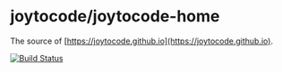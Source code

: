 # joytocode/joytocode-home

The source of [https://joytocode.github.io](https://joytocode.github.io).

[![Build Status](https://travis-ci.org/joytocode/joytocode-home.svg?branch=master)](https://travis-ci.org/joytocode/joytocode-home)
